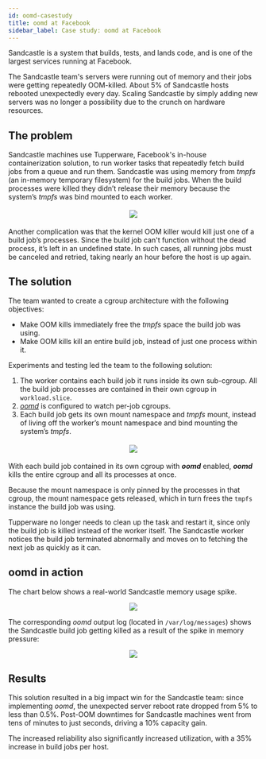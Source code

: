 ```yaml
---
id: oomd-casestudy
title: oomd at Facebook
sidebar_label: Case study: oomd at Facebook
---
```


Sandcastle is a system that builds, tests, and lands code, and is one of the largest services running at Facebook. 

The Sandcastle team's servers were running out of memory and their jobs were getting repeatedly OOM-killed. About 5% of Sandcastle hosts rebooted unexpectedly every day. Scaling Sandcastle by simply adding new servers was no longer a possibility due to the crunch on hardware resources. 

## The problem

Sandcastle machines use Tupperware, Facebook's in-house containerization solution, to run worker tasks that repeatedly fetch build jobs from a queue and run them. Sandcastle was using memory from *tmpfs* (an in-memory temporary filesystem) for the build jobs. When the build processes were killed they didn’t release their memory because the system’s *tmpfs* was bind mounted to each  worker.
<p style="margin-top: 1.3em"></p>
<div style="text-align: center;"><img src = "/oomd/docs/assets/sandcastle-before.png"/></div> 
<p style="margin-top: 1.3em"></p>
Another complication was that the kernel OOM killer would kill just one of a build job’s processes. Since the build job can't function without the dead process, it’s left in an undefined state. In such cases, all running jobs must be canceled and retried, taking nearly an hour before the host is up again.

## The solution

The team wanted to create a cgroup architecture with the following objectives:

- Make OOM kills immediately free the *tmpfs* space the build job was using.
- Make OOM kills kill an entire build job, instead of just one process within it.

Experiments and testing led the team to the following solution:

1. The worker contains each build job it runs inside its own sub-cgroup. All the build job processes are contained in their own cgroup in `workload.slice`.
1. [*oomd*](/cgroup2/docs/memory-strategies.html#oomd-memory-pressure-based-oom) is configured to watch per-job cgroups.
1. Each build job gets its own mount namespace and *tmpfs* mount, instead of living off the worker’s mount namespace and bind mounting the system’s *tmpfs*.
<p style="margin-top: 1.3em"></p>
<div style="text-align: center;"><img src = "/oomd/docs/assets/sandcastle-after.png"/></div> 
<p style="margin-top: 1.3em"></p>

With each build job contained in its own cgroup with ***oomd*** enabled, ***oomd*** kills the entire cgroup and all its processes at once. 

Because the mount namespace is only pinned by the processes in that cgroup, the mount namespace gets released, which in turn frees the `tmpfs` instance the build job was using.

Tupperware no longer needs to clean up the task and restart it, since only the build job is killed instead of the worker itself. The Sandcastle worker notices the build job terminated abnormally and moves on to fetching the next job as quickly as it can. 

## oomd in action

The chart below shows a real-world Sandcastle memory usage spike.

<div style="text-align: center;"><img src = "/oomd/docs/assets/scuba-chart.png"/></div> 

The corresponding *oomd* output log (located in `/var/log/messages`) shows the Sandcastle build job getting killed as a result of the spike in memory pressure:

<div style="text-align: center;"><img src = "/oomd/docs/assets/oomd-output.png"/></div> 

## Results

This solution resulted in a big impact win for the Sandcastle team: since implementing *oomd*, the unexpected server reboot rate dropped from 5% to less than 0.5%. Post-OOM downtimes for Sandcastle machines went from tens of minutes to just seconds, driving a 10% capacity gain. 

The increased reliability also significantly increased utilization, with a 35% increase in build jobs per host.